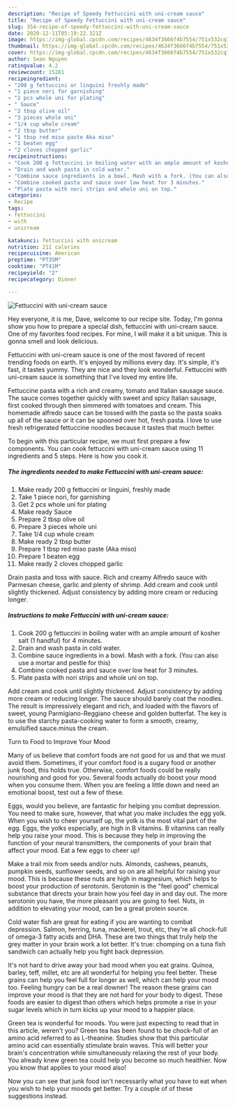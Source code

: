 ```yaml
---
description: "Recipe of Speedy Fettuccini with uni-cream sauce"
title: "Recipe of Speedy Fettuccini with uni-cream sauce"
slug: 354-recipe-of-speedy-fettuccini-with-uni-cream-sauce
date: 2020-12-11T05:19:22.321Z
image: https://img-global.cpcdn.com/recipes/4634f3666f4b7554/751x532cq70/fettuccini-with-uni-cream-sauce-recipe-main-photo.jpg
thumbnail: https://img-global.cpcdn.com/recipes/4634f3666f4b7554/751x532cq70/fettuccini-with-uni-cream-sauce-recipe-main-photo.jpg
cover: https://img-global.cpcdn.com/recipes/4634f3666f4b7554/751x532cq70/fettuccini-with-uni-cream-sauce-recipe-main-photo.jpg
author: Sean Nguyen
ratingvalue: 4.2
reviewcount: 15281
recipeingredient:
- "200 g fettuccini or linguini freshly made"
- "1 piece nori for garnishing"
- "2 pcs whole uni for plating"
- " Sauce"
- "2 tbsp olive oil"
- "3 pieces whole uni"
- "1/4 cup whole cream"
- "2 tbsp butter"
- "1 tbsp red miso paste Aka miso"
- "1 beaten egg"
- "2 cloves chopped garlic"
recipeinstructions:
- "Cook 200 g fettuccini in boiling water with an ample amount of kosher salt (1 handful) for 4 minutes."
- "Drain and wash pasta in cold water."
- "Combine sauce ingredients in a bowl. Mash with a fork. (You can also use a mortar and pestle for this)"
- "Combine cooked pasta and sauce over low heat for 3 minutes."
- "Plate pasta with nori strips and whole uni on top."
categories:
- Recipe
tags:
- fettuccini
- with
- unicream

katakunci: fettuccini with unicream 
nutrition: 211 calories
recipecuisine: American
preptime: "PT35M"
cooktime: "PT41M"
recipeyield: "2"
recipecategory: Dinner

---
```



![Fettuccini with uni-cream sauce](https://img-global.cpcdn.com/recipes/4634f3666f4b7554/751x532cq70/fettuccini-with-uni-cream-sauce-recipe-main-photo.jpg)

Hey everyone, it is me, Dave, welcome to our recipe site. Today, I'm gonna show you how to prepare a special dish, fettuccini with uni-cream sauce. One of my favorites food recipes. For mine, I will make it a bit unique. This is gonna smell and look delicious.

Fettuccini with uni-cream sauce is one of the most favored of recent trending foods on earth. It's enjoyed by millions every day. It's simple, it's fast, it tastes yummy. They are nice and they look wonderful. Fettuccini with uni-cream sauce is something that I've loved my entire life.

Fettuccine pasta with a rich and creamy, tomato and Italian sausage sauce. The sauce comes together quickly with sweet and spicy Italian sausage, first cooked through then simmered with tomatoes and cream. This homemade alfredo sauce can be tossed with the pasta so the pasta soaks up all of the sauce or it can be spooned over hot, fresh pasta. I love to use fresh refrigerated fettuccine noodles because it tastes that much better.


To begin with this particular recipe, we must first prepare a few components. You can cook fettuccini with uni-cream sauce using 11 ingredients and 5 steps. Here is how you cook it.

<!--inarticleads1-->

##### The ingredients needed to make Fettuccini with uni-cream sauce:

1. Make ready 200 g fettuccini or linguini, freshly made
1. Take 1 piece nori, for garnishing
1. Get 2 pcs whole uni for plating
1. Make ready  Sauce
1. Prepare 2 tbsp olive oil
1. Prepare 3 pieces whole uni
1. Take 1/4 cup whole cream
1. Make ready 2 tbsp butter
1. Prepare 1 tbsp red miso paste (Aka miso)
1. Prepare 1 beaten egg
1. Make ready 2 cloves chopped garlic


Drain pasta and toss with sauce. Rich and creamy Alfredo sauce with Parmesan cheese, garlic and plenty of shrimp. Add cream and cook until slightly thickened. Adjust consistency by adding more cream or reducing longer. 

<!--inarticleads2-->

##### Instructions to make Fettuccini with uni-cream sauce:

1. Cook 200 g fettuccini in boiling water with an ample amount of kosher salt (1 handful) for 4 minutes.
1. Drain and wash pasta in cold water.
1. Combine sauce ingredients in a bowl. Mash with a fork. (You can also use a mortar and pestle for this)
1. Combine cooked pasta and sauce over low heat for 3 minutes.
1. Plate pasta with nori strips and whole uni on top.


Add cream and cook until slightly thickened. Adjust consistency by adding more cream or reducing longer. The sauce should barely coat the noodles. The result is impressively elegant and rich, and loaded with the flavors of sweet, young Parmigiano-Reggiano cheese and golden butterfat. The key is to use the starchy pasta-cooking water to form a smooth, creamy, emulsified sauce.minus the cream. 

Turn to Food to Improve Your Mood


Many of us believe that comfort foods are not good for us and that we must avoid them. Sometimes, if your comfort food is a sugary food or another junk food, this holds true. Otherwise, comfort foods could be really nourishing and good for you. Several foods actually do boost your mood when you consume them. When you are feeling a little down and need an emotional boost, test out a few of these.

Eggs, would you believe, are fantastic for helping you combat depression. You need to make sure, however, that what you make includes the egg yolk. When you wish to cheer yourself up, the yolk is the most vital part of the egg. Eggs, the yolks especially, are high in B vitamins. B vitamins can really help you raise your mood. This is because they help in improving the function of your neural transmitters, the components of your brain that affect your mood. Eat a few eggs to cheer up!

Make a trail mix from seeds and/or nuts. Almonds, cashews, peanuts, pumpkin seeds, sunflower seeds, and so on are all helpful for raising your mood. This is because these nuts are high in magnesium, which helps to boost your production of serotonin. Serotonin is the "feel good" chemical substance that directs your brain how you feel day in and day out. The more serotonin you have, the more pleasant you are going to feel. Nuts, in addition to elevating your mood, can be a great protein source.

Cold water fish are great for eating if you are wanting to combat depression. Salmon, herring, tuna, mackerel, trout, etc, they're all chock-full of omega-3 fatty acids and DHA. These are two things that truly help the grey matter in your brain work a lot better. It's true: chomping on a tuna fish sandwich can actually help you fight back depression. 

It's not hard to drive away your bad mood when you eat grains. Quinoa, barley, teff, millet, etc are all wonderful for helping you feel better. These grains can help you feel full for longer as well, which can help your mood too. Feeling hungry can be a real downer! The reason these grains can improve your mood is that they are not hard for your body to digest. These foods are easier to digest than others which helps promote a rise in your sugar levels which in turn kicks up your mood to a happier place.

Green tea is wonderful for moods. You were just expecting to read that in this article, weren't you? Green tea has been found to be chock-full of an amino acid referred to as L-theanine. Studies show that this particular amino acid can essentially stimulate brain waves. This will better your brain's concentration while simultaneously relaxing the rest of your body. You already knew green tea could help you become so much healthier. Now you know that applies to your mood also!

Now you can see that junk food isn't necessarily what you have to eat when you wish to help your moods get better. Try  a  couple of  of  these  suggestions  instead.

